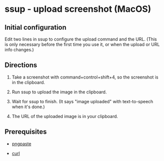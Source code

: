 # ssup - upload screenshot (MacOS)

## Initial configuration

Edit two lines in ssup to configure the upload command and the URL.  (This
is only necessary before the first time you use it, or when the upload or
URL info changes.)

## Directions

1. Take a screenshot with command+control+shift+4, so the screenshot is in the
   clipboard.

2. Run ssup to upload the image in the clipboard.

3. Wait for ssup to finish. (It says "image uploaded" with text-to-speech
   when it's done.)

4. The URL of the uploaded image is in your clipboard.

## Prerequisites

- [pngpaste](https://github.com/jcsalterego/pngpaste)

- [curl](https://curl.haxx.se/)
